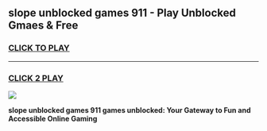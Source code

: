 
## slope unblocked games 911 - Play Unblocked Gmaes & Free
<h3>
<a href="https://news.freeplayer.one?title=slope_unblocked_games_911&ref=16F">CLICK TO PLAY</a></h3>
<hr>

<h3>
<a href="https://news.freeplayer.one?title=slope_unblocked_games_911&ref=16F">CLICK 2 PLAY</a>
  
</h3>

<a href="https://news.freeplayer.one?title=slope_unblocked_games_911&ref=16F/"><img src="https://clearcache.store/games.png"></a>


**slope unblocked games 911 games unblocked: Your Gateway to Fun and Accessible Online Gaming**

